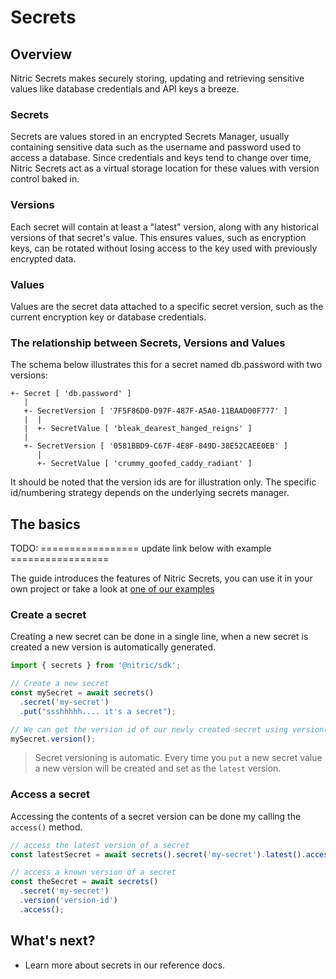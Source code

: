 # Secrets

## Overview

Nitric Secrets makes securely storing, updating and retrieving sensitive values like database credentials and API keys a breeze.

### Secrets

Secrets are values stored in an encrypted Secrets Manager, usually containing sensitive data such as the username and password used to access a database. Since credentials and keys tend to change over time, Nitric Secrets act as a virtual storage location for these values with version control baked in.

### Versions

Each secret will contain at least a "latest" version, along with any historical versions of that secret's value. This ensures values, such as encryption keys, can be rotated without losing access to the key used with previously encrypted data.

### Values

Values are the secret data attached to a specific secret version, such as the current encryption key or database credentials.

### The relationship between Secrets, Versions and Values

The schema below illustrates this for a secret named db.password with two versions:

```
+- Secret [ 'db.password' ]
   |
   +- SecretVersion [ '7F5F86D0-D97F-487F-A5A0-11BAAD00F777' ]
   |  |
   |  +- SecretValue [ 'bleak_dearest_hanged_reigns' ]
   |
   +- SecretVersion [ '0581BBD9-C67F-4E8F-849D-38E52CAEE0EB' ]
      |
      +- SecretValue [ 'crummy_goofed_caddy_radiant' ]
```

It should be noted that the version ids are for illustration only. The specific id/numbering strategy depends on the underlying secrets manager.

## The basics

TODO: ================= update link below with example =================

The guide introduces the features of Nitric Secrets, you can use it in your own project or take a look at [one of our examples](#)

### Create a secret

Creating a new secret can be done in a single line, when a new secret is created a new version is automatically generated.

```javascript
import { secrets } from '@nitric/sdk';

// Create a new secret
const mySecret = await secrets()
  .secret('my-secret')
  .put("ssshhhhh.... it's a secret");

// We can get the version id of our newly created secret using version()
mySecret.version();
```

> Secret versioning is automatic. Every time you `put` a new secret value a new version will be created and set as the `latest` version.

### Access a secret

Accessing the contents of a secret version can be done my calling the `access()` method.

```javascript
// access the latest version of a secret
const latestSecret = await secrets().secret('my-secret').latest().access();

// access a known version of a secret
const theSecret = await secrets()
  .secret('my-secret')
  .version('version-id')
  .access();
```

## What's next?

<!-- TODO: ================= update link below with reference page ================= -->

- Learn more about secrets in our reference docs.
